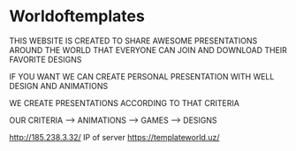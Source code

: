 # Worldoftemplates
THIS WEBSITE IS CREATED TO SHARE AWESOME PRESENTATIONS AROUND THE WORLD THAT EVERYONE CAN JOIN AND DOWNLOAD THEIR FAVORITE DESIGNS

IF YOU WANT WE CAN CREATE PERSONAL PRESENTATION WITH WELL DESIGN AND ANIMATIONS

WE CREATE PRESENTATIONS ACCORDING TO THAT CRITERIA

OUR CRITERIA
--> ANIMATIONS
--> GAMES
--> DESIGNS


http://185.238.3.32/ IP of server
https://templateworld.uz/
